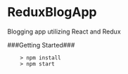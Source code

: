 # ReduxBlogApp
Blogging app utilizing React and Redux

###Getting Started###
```
	> npm install
	> npm start
```
